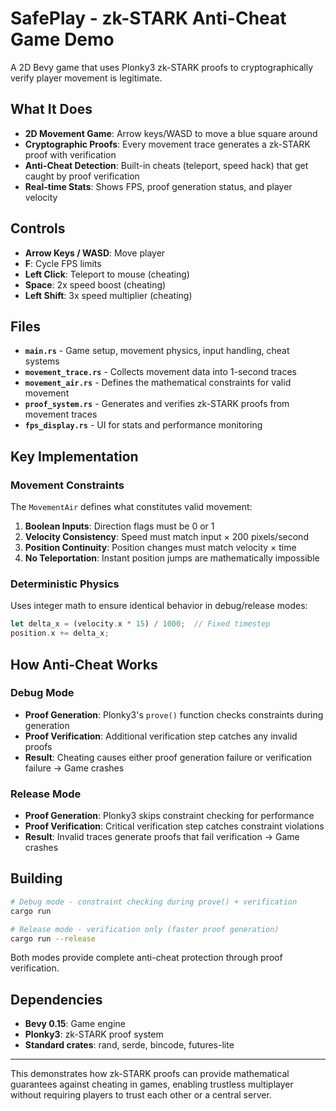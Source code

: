 # SafePlay - zk-STARK Anti-Cheat Game Demo

A 2D Bevy game that uses Plonky3 zk-STARK proofs to cryptographically verify player movement is legitimate.

## What It Does

- **2D Movement Game**: Arrow keys/WASD to move a blue square around
- **Cryptographic Proofs**: Every movement trace generates a zk-STARK proof with verification
- **Anti-Cheat Detection**: Built-in cheats (teleport, speed hack) that get caught by proof verification
- **Real-time Stats**: Shows FPS, proof generation status, and player velocity

## Controls

- **Arrow Keys / WASD**: Move player
- **F**: Cycle FPS limits
- **Left Click**: Teleport to mouse (cheating)
- **Space**: 2x speed boost (cheating)
- **Left Shift**: 3x speed multiplier (cheating)

## Files

- **`main.rs`** - Game setup, movement physics, input handling, cheat systems
- **`movement_trace.rs`** - Collects movement data into 1-second traces
- **`movement_air.rs`** - Defines the mathematical constraints for valid movement
- **`proof_system.rs`** - Generates and verifies zk-STARK proofs from movement traces
- **`fps_display.rs`** - UI for stats and performance monitoring

## Key Implementation

### Movement Constraints

The `MovementAir` defines what constitutes valid movement:

1. **Boolean Inputs**: Direction flags must be 0 or 1
2. **Velocity Consistency**: Speed must match input × 200 pixels/second  
3. **Position Continuity**: Position changes must match velocity × time
4. **No Teleportation**: Instant position jumps are mathematically impossible

### Deterministic Physics

Uses integer math to ensure identical behavior in debug/release modes:

```rust
let delta_x = (velocity.x * 15) / 1000;  // Fixed timestep
position.x += delta_x;
```

## How Anti-Cheat Works

### Debug Mode
- **Proof Generation**: Plonky3's `prove()` function checks constraints during generation
- **Proof Verification**: Additional verification step catches any invalid proofs
- **Result**: Cheating causes either proof generation failure or verification failure → Game crashes

### Release Mode  
- **Proof Generation**: Plonky3 skips constraint checking for performance
- **Proof Verification**: Critical verification step catches constraint violations
- **Result**: Invalid traces generate proofs that fail verification → Game crashes

## Building

```bash
# Debug mode - constraint checking during prove() + verification
cargo run

# Release mode - verification only (faster proof generation)
cargo run --release
```

Both modes provide complete anti-cheat protection through proof verification.

## Dependencies

- **Bevy 0.15**: Game engine
- **Plonky3**: zk-STARK proof system
- **Standard crates**: rand, serde, bincode, futures-lite

---

This demonstrates how zk-STARK proofs can provide mathematical guarantees against cheating in games, enabling trustless multiplayer without requiring players to trust each other or a central server.